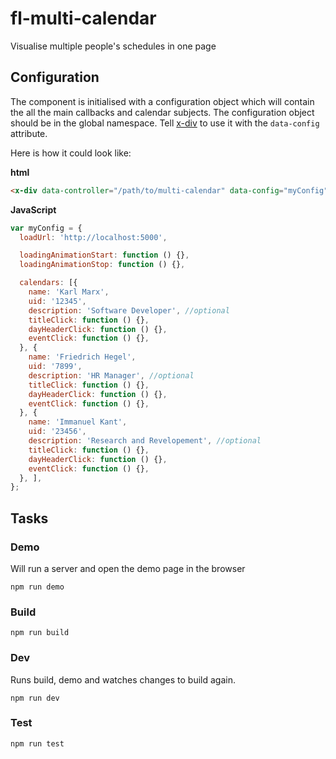# fl-multi-calendar

Visualise multiple people's schedules in one page


## Configuration
The component is initialised with a configuration object which will contain the
all the main callbacks and calendar subjects. The configuration object should
be in the global namespace. Tell [x-div](https://github.com/fourlabsldn/x-div)
to use it with the `data-config` attribute.

Here is how it could look like:

**html**
``` html
<x-div data-controller="/path/to/multi-calendar" data-config="myConfig"></x-div>
```

**JavaScript**
``` javascript
var myConfig = {
  loadUrl: 'http://localhost:5000',

  loadingAnimationStart: function () {},
  loadingAnimationStop: function () {},

  calendars: [{
    name: 'Karl Marx',
    uid: '12345',
    description: 'Software Developer', //optional
    titleClick: function () {},
    dayHeaderClick: function () {},
    eventClick: function () {},
  }, {
    name: 'Friedrich Hegel',
    uid: '7899',
    description: 'HR Manager', //optional
    titleClick: function () {},
    dayHeaderClick: function () {},
    eventClick: function () {},
  }, {
    name: 'Immanuel Kant',
    uid: '23456',
    description: 'Research and Revelopement', //optional
    titleClick: function () {},
    dayHeaderClick: function () {},
    eventClick: function () {},
  }, ],
};

```

## Tasks

### Demo
Will run a server and open the demo page in the browser
```
npm run demo
```

### Build
```
npm run build
```
### Dev
Runs build, demo and watches changes to build again.
```
npm run dev
```

### Test
```
npm run test
```
